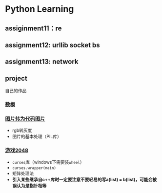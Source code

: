 # Python Learning

## assiginment11：re

## assignment12: urllib socket bs

## assignment13: network

## project

自己的作品

### [数模](https://gitee.com/merak0514/python/tree/master/mathematical_modeling)

### [图片转为代码图片](https://gitee.com/merak0514/python/tree/master/project/picture_to_asciiPicture)
+ rgb转灰度
+ 图片的基本处理（PIL库）

### [游戏2048](https://gitee.com/merak0514/python/blob/master/project/2048/2048.py)
+ `curses`库（windows下需要装`wheel`）
+ `curses.wrapper(main)`
+ 矩阵处理法
+ **引入某些继承自c++库时一定要注意不要轻易的写a(list) = b(list)，可能会被误认为是指针相等**